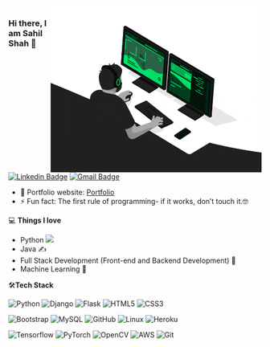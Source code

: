 <img align="right" src="developer.gif" alt="Coder GIF" width="420" height="330">



### Hi there, I am Sahil Shah 👋
[![Linkedin Badge](https://img.shields.io/badge/-SahilShah-blue?style=flat-square&logo=Linkedin&logoColor=white&link=https://www.linkedin.com/in/sahil-shah-50344224a/)](https://www.linkedin.com/in/sahil-shah-50344224a/)
[![Gmail Badge](https://img.shields.io/badge/-plugsahuz@gmail.com-c14438?style=flat-square&logo=Gmail&logoColor=white&link=mailto:plugsahuz@gmail.com)](mailto:plugsahuz@gmail.com) 

- 🎯 Portfolio website: [Portfolio](--------)
- ⚡ Fun fact: The first rule of programming- if it works, don’t touch it.🤓

💻 **Things I love**
- Python <img src="https://media.giphy.com/media/WUlplcMpOCEmTGBtBW/giphy.gif" width="30"> 
- Java ✍️
- Full Stack Development (Front-end and Backend Development) 🧐
- Machine Learning 😬

    
🛠**Tech Stack**

![Python](https://img.shields.io/badge/-Python-000000?style=flat&logo=python)
![Django](https://img.shields.io/badge/-Django-000000?style=flat&logo=Django)
![Flask](https://img.shields.io/badge/-Flask-000000?style=flat&logo=Flask)
![HTML5](https://img.shields.io/badge/-HTML5-000000?style=flat&logo=HTML5)
![CSS3](https://img.shields.io/badge/-CSS3-000000?style=flat&logo=CSS3)

![Bootstrap](https://img.shields.io/badge/-Bootstrap-000000?style=flat&logo=bootstrap)
![MySQL](https://img.shields.io/badge/-MySQL-000000?style=flat&logo=MySQL)
![GitHub](https://img.shields.io/badge/-GitHub-000000?style=flat&logo=github&logoColor=FFFFFF)
![Linux](https://img.shields.io/badge/-Linux-000000?style=flat&logo=linux&logoColor=FCC624)
![Heroku](https://img.shields.io/badge/-Heroku-000000?style=flat&logo=heroku)

![Tensorflow](https://img.shields.io/badge/-Tensorflow-000000?style=flat&logo=tensorflow)
![PyTorch](https://img.shields.io/badge/-PyTorch-000000?style=flat&logo=pytorch)
![OpenCV](https://img.shields.io/badge/-OpenCV-000000?style=flat&logo=opencv)
![AWS](https://img.shields.io/badge/AWS-000000?style=flat-square&logo=amazon-aws)
![Git](https://img.shields.io/badge/-Git-000000?style=flat&logo=git&logoColor=F05032)

